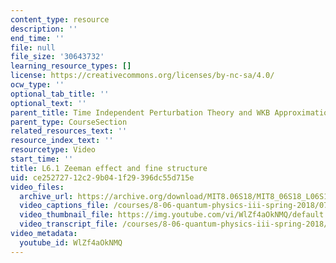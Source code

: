 ```yaml
---
content_type: resource
description: ''
end_time: ''
file: null
file_size: '30643732'
learning_resource_types: []
license: https://creativecommons.org/licenses/by-nc-sa/4.0/
ocw_type: ''
optional_tab_title: ''
optional_text: ''
parent_title: Time Independent Perturbation Theory and WKB Approximation
parent_type: CourseSection
related_resources_text: ''
resource_index_text: ''
resourcetype: Video
start_time: ''
title: L6.1 Zeeman effect and fine structure
uid: ce252727-12c2-9b04-1f29-396dc55d715e
video_files:
  archive_url: https://archive.org/download/MIT8.06S18/MIT8_06S18_L06S1_300k.mp4
  video_captions_file: /courses/8-06-quantum-physics-iii-spring-2018/0790d7d24e60558e9e8ae4809dc3a012_WlZf4aOkNMQ.vtt
  video_thumbnail_file: https://img.youtube.com/vi/WlZf4aOkNMQ/default.jpg
  video_transcript_file: /courses/8-06-quantum-physics-iii-spring-2018/3dc0bd6c70222cb953f4141a6753773e_WlZf4aOkNMQ.pdf
video_metadata:
  youtube_id: WlZf4aOkNMQ
---
```

